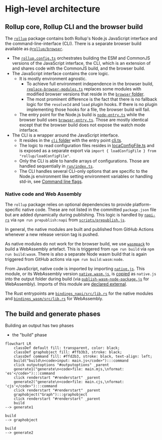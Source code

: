 # High-level architecture

## Rollup core, Rollup CLI and the browser build

The [`rollup`](https://www.npmjs.com/package/rollup) package contains both Rollup's Node.js JavaScript interface and the command-line-interface (CLI). There is a separate browser build available as [`@rollup/browser`](https://www.npmjs.com/package/@rollup/browser).

- The [`rollup.config.ts`](rollup.config.ts) orchestrates building the ESM and CommonJS versions of the JavaScript interface, the CLI, which is an extension of and shares code with the CommonJS build, and the browser build.
- The JavaScript interface contains the core logic.
  - It is mostly environment agnostic.
    - To achieve full environment independence in the browser build, [`replace-browser-modules.ts`](build-plugins/replace-browser-modules.ts) replaces some modules with modified browser versions that reside in the [`browser` folder](browser).
    - The most prominent difference is the fact that there is no fallback logic for the `resolveId` and `load` plugin hooks. If there is no plugin implementing those hooks for a file, the browser build will fail.
  - The entry point for the Node.js build is [`node-entry.ts`](src/node-entry.ts) while the browser build uses [`browser-entry.ts`](src/browser-entry.ts). Those are mostly identical except that the browser build does not expose the watch mode interface.
- The CLI is a wrapper around the JavaScript interface.
  - It resides in the [`cli` folder](cli) with the entry point [cli.ts](cli/cli.ts).
  - The logic to read configuration files resides in [locaConfigFile.ts](cli/run/loadConfigFile.ts) and is exposed as a separate export via `import { loadConfigFile } from "rollup/loadConfigFile"`.
  - Only the CLI is able to handle arrays of configurations. Those are handled sequentially in [`run/index.ts`](cli/run/index.ts).
  - The CLI handles several CLI-only options that are specific to the Node.js environment like setting environment variables or handling std-in, see [Command line flags](docs/command-line-interface/index.md#command-line-flags).

### Native code and Web Assembly

The `rollup` package relies on optional dependencies to provide platform-specific native code. These are not listed in the committed `package.json` file but are added dynamically during publishing. This logic is handled by [`napi-rs`](https://napi.rs) via `npm run prepublish:napi` from [`scripts/prepublish.js`](scripts/prepublish.js).

In general, the native modules are built and published from GitHub Actions whenever a new release version tag is pushed.

As native modules do not work for the browser build, we use [`wasmpack`](https://rustwasm.github.io/docs/wasm-pack/) to build a WebAssembly artefact. This is triggered from `npm run build` via `npm run build:wasm`. There is also a separate Node wasm build that is again triggered from GitHub actions via `npm run build:wasm:node`.

From JavaScript, native code is imported by importing [`native.js`](native.js). This module, or its WebAssembly version [`native.wasm.js`](native.wasm.js), is [copied](build-plugins/emit-native-entry.ts) as `native.js` into the output folder during build (via [`publish-wasm-node-package.js`](scripts/publish-wasm-node-package.js) for WebAssembly). Imports of this module are [declared external](build-plugins/external-native-import.ts).

The Rust entrypoints are [`bindings_napi/src/lib.rs`](rust/bindings_napi/src/lib.rs) for the native modules and [`bindings_wasm/src/lib.rs`](rust/bindings_wasm/src/lib.rs) for WebAssembly.

## The build and generate phases

Building an output has two phases

- the "build" phase

```mermaid
flowchart LR
    classDef default fill: transparent, color: black;
    classDef graphobject fill: #ffb3b3, stroke: black;
    classDef command fill: #ffd2b3, stroke: black, text-align: left;
    build("build\n<code>input: main.js</code>"):::command
    click outputoptions "#outputoptions" _parent
    generate1("generate\n<code>file: main.mjs,\nformat: 'es'</code>"):::command
    click renderstart "#renderstart" _parent
    generate2("generate\n<code>file: main.cjs,\nformat: 'cjs'</code>"):::command
    click renderstart "#renderstart" _parent
    graphobject("Graph"):::graphobject
    click renderstart "#renderstart" _parent
    build
--> generate1

build
--> graphobject

build
--> generate2
```
